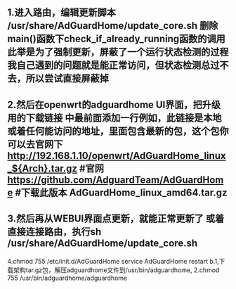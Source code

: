 1.进入路由，编辑更新脚本
/usr/share/AdGuardHome/update_core.sh
删除main()函数下check_if_already_running函数的调用
此举是为了强制更新，屏蔽了一个运行状态检测的过程
我自己遇到的问题就是能正常访问，但状态检测总过不去，所以尝试直接屏蔽掉
--------------
2.然后在openwrt的adguardhome UI界面，把升级用的下载链接
中最前面添加一行例如，此链接是本地或着任何能访问的地址，里面包含最新的包，这个包你可以去官网下
http://192.168.1.10/openwrt/AdGuardHome_linux_${Arch}.tar.gz
#官网
https://github.com/AdguardTeam/AdGuardHome
#下载此版本
AdGuardHome_linux_amd64.tar.gz
--------
3.然后再从WEBUI界面点更新，就能正常更新了
或着直接连接路由，执行sh /usr/share/AdGuardHome/update_core.sh
--------
4.chmod 755 /etc/init.d/AdGuardHome service AdGuardHome restart
b.1,下载架构tar.gz包，解压adguardhome文件到/usr/bin/adguardhome,
2.chmod 755 /usr/bin/adguardhome/adguardhome 

